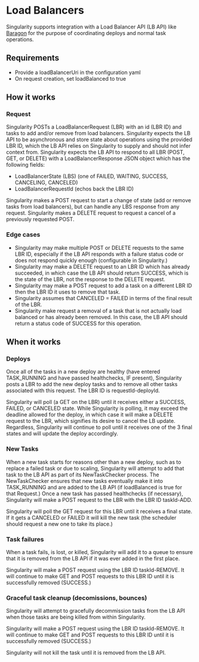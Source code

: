 # Load Balancers

Singularity supports integration with a Load Balancer API (LB API) like [Baragon](https://github.com/HubSpot/Baragon) for the purpose of coordinating deploys and normal task operations.

## Requirements

- Provide a loadBalancerUri in the configuration yaml
- On request creation, set loadBalanced to true

## How it works

### Request

Singularity POSTs a LoadBalancerRequest (LBR) with an id (LBR ID) and tasks to add and/or remove from load balancers. Singularity expects the LB API to be asynchronous and store state about operations using the provided LBR ID, which the LB API relies on Singularity to supply and should not infer context from. Singularity expects the LB API to respond to all LBR (POST, GET, or DELETE) with a LoadBalancerResponse JSON object which has the following fields:

- LoadBalancerState (LBS) (one of FAILED, WAITING, SUCCESS, CANCELING, CANCELED)
- LoadBalancerRequestId (echos back the LBR ID)

Singularity makes a POST request to start a change of state (add or remove tasks from load balancers), but can handle any LBS response from any request. 
Singularity makes a DELETE request to request a cancel of a previously requested POST.

### Edge cases

- Singularity may make multiple POST or DELETE requests to the same LBR ID, especially if the LB API responds with a failure status code or does not respond quickly enough (configurable in Singularity.)
- Singularity may make a DELETE request to an LBR ID which has already succeeded, in which case the LB API should return SUCCESS, which is the state of the LBR, not the response to the DELETE request.
- Singularity may make a POST request to add a task on a different LBR ID then the LBR ID it uses to remove that task. 
- Singularity assumes that CANCELED = FAILED in terms of the final result of the LBR.
- Singularity make request a removal of a task that is not actually load balanced or has already been removed. In this case, the LB API should return a status code of SUCCESS for this operation.

## When it works

### Deploys

Once all of the tasks in a new deploy are healthy (have entered TASK_RUNNING and have passed healthchecks, IF present), Singularity posts a LBR to add the new deploy tasks and to remove all other tasks associated with this request. The LBR ID is requestId-deployId. 

Singularity will poll (a GET on the LBR) until it receives either a SUCCESS, FAILED, or CANCELED state. While Singularity is polling, it may exceed the deadline allowed for the deploy, in which case it will make a DELETE request to the LBR, which signifies its desire to cancel the LB update. Regardless, Singularity will continue to poll until it receives one of the 3 final states and will update the deploy accordingly.

### New Tasks

When a new task starts for reasons other than a new deploy, such as to replace a failed task or due to scaling, Singularity will attempt to add that task to the LB API as part of its NewTaskChecker process. The NewTaskChecker ensures that new tasks eventually make it into TASK_RUNNING and are added to the LB API (if loadBalanced is true for that Request.) Once a new task has passed healthchecks (if necessary), Singularity will make a POST request to the LBR with the LBR ID taskId-ADD. 

Singularity will poll the GET request for this LBR until it receives a final state. If it gets a CANCELED or FAILED it will kill the new task (the scheduler should request a new one to take its place.)

### Task failures

When a task fails, is lost, or killed, Singularity will add it to a queue to ensure that it is removed from the LB API if it was ever added in the first place. 

Singularity will make a POST request using the LBR ID taskId-REMOVE. It will continue to make GET and POST requests to this LBR ID until it is successfully removed (SUCCESS.)

### Graceful task cleanup (decomissions, bounces)

Singularity will attempt to gracefully decommission tasks from the LB API when those tasks are being killed from within Singularity.

Singularity will make a POST request using the LBR ID taskId-REMOVE. It will continue to make GET and POST requests to this LBR ID until it is successfully removed (SUCCESS.)

Singularity will not kill the task until it is removed from the LB API.

